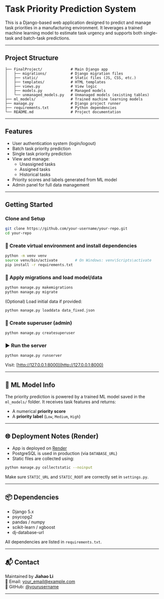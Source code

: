 #  Task Priority Prediction System

This is a Django-based web application designed to predict and manage task priorities in a manufacturing environment. It leverages a trained machine learning model to estimate task urgency and supports both single-task and batch-task predictions.

---

##  Project Structure

```
├── FinalProject/             # Main Django app
│   ├── migrations/           # Django migration files
│   ├── static/               # Static files (JS, CSS, etc.)
│   ├── templates/            # HTML templates
│   ├── views.py              # View logic
│   ├── models.py             # Managed models
│   └── unmanaged_models.py   # Unmanaged models (existing tables)
├── ml_models/                # Trained machine learning models
├── manage.py                 # Django project runner
├── requirements.txt          # Python dependencies
└── README.md                 # Project documentation
```

---

##  Features

- User authentication system (login/logout)
- Batch task priority prediction
- Single task priority prediction
- View and manage:
  - Unassigned tasks
  - Assigned tasks
  - Historical tasks
- Priority scores and labels generated from ML model
- Admin panel for full data management

---

##  Getting Started

###  Clone and Setup

```bash
git clone https://github.com/your-username/your-repo.git
cd your-repo
```

### 💾 Create virtual environment and install dependencies

```bash
python -m venv venv
source venv/bin/activate        # On Windows: venv\Scripts\activate
pip install -r requirements.txt
```

### 🔄 Apply migrations and load model/data

```bash
python manage.py makemigrations
python manage.py migrate
```

(Optional) Load initial data if provided:

```bash
python manage.py loaddata data_fixed.json
```

### 👤 Create superuser (admin)

```bash
python manage.py createsuperuser
```

### ▶️ Run the server

```bash
python manage.py runserver
```

Visit: [http://127.0.0.1:8000](http://127.0.0.1:8000)

---

## 🧠 ML Model Info

The priority prediction is powered by a trained ML model saved in the `ml_models/` folder. It receives task features and returns:

- A numerical **priority score**
- A **priority label** (`Low`, `Medium`, `High`)

---

## 🌐 Deployment Notes (Render)

- App is deployed on [Render](https://render.com)
- PostgreSQL is used in production (via `DATABASE_URL`)
- Static files are collected using:

```bash
python manage.py collectstatic --noinput
```

Make sure `STATIC_URL` and `STATIC_ROOT` are correctly set in `settings.py`.

---

## 📦 Dependencies

- Django 5.x
- psycopg2
- pandas / numpy
- scikit-learn / xgboost
- dj-database-url

All dependencies are listed in `requirements.txt`.

---

## 📬 Contact

Maintained by **Jiahao Li**  
📧 Email: your_email@example.com  
🔗 GitHub: [@yourusername](https://github.com/yourusername)

---
